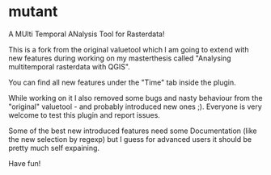 mutant
======

A MUlti Temporal ANalysis Tool for Rasterdata!

This is a fork from the original valuetool which I am going to extend with new features during working on my masterthesis called "Analysing multitemporal rasterdata with QGIS".

You can find all new features under the "Time" tab inside the plugin.

While working on it I also removed some bugs and nasty behaviour from the "original" valuetool - and probably introduced new ones ;).
Everyone is very welcome to test this plugin and report issues.

Some of the best new introduced features need some Documentation (like the new selection by regexp) but I guess for advanced users it should be pretty much self expaining.

Have fun!
